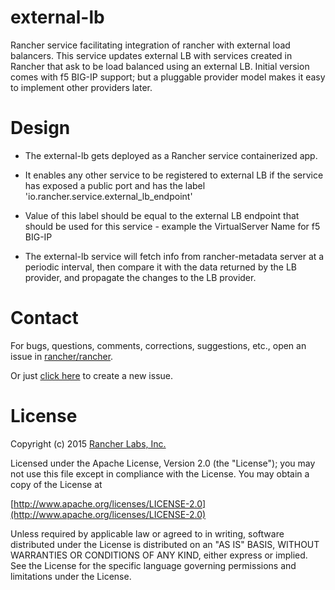external-lb
==========
Rancher service facilitating integration of rancher with external load balancers. This service updates external LB with services created in Rancher that ask to be load balanced using an external LB. 
Initial version comes with f5 BIG-IP support; but a pluggable provider model makes it easy to implement other providers later.

Design
==========
* The external-lb gets deployed as a Rancher service containerized app. 

* It enables any other service to be registered to external LB if the service has exposed a public port and has the label 'io.rancher.service.external_lb_endpoint'

* Value of this label should be equal to the external LB endpoint that should be used for this service - example the VirtualServer Name for f5 BIG-IP

* The external-lb service will fetch info from rancher-metadata server at a periodic interval, then compare it with the data returned by the LB provider, and propagate the changes to the LB provider.

Contact
========
For bugs, questions, comments, corrections, suggestions, etc., open an issue in
 [rancher/rancher](//github.com/rancher/rancher/issues).

Or just [click here](//github.com/rancher/rancher/issues/new?title=%5Brancher-dns%5D%20) to create a new issue.

License
=======
Copyright (c) 2015 [Rancher Labs, Inc.](http://rancher.com)

Licensed under the Apache License, Version 2.0 (the "License");
you may not use this file except in compliance with the License.
You may obtain a copy of the License at

[http://www.apache.org/licenses/LICENSE-2.0](http://www.apache.org/licenses/LICENSE-2.0)

Unless required by applicable law or agreed to in writing, software
distributed under the License is distributed on an "AS IS" BASIS,
WITHOUT WARRANTIES OR CONDITIONS OF ANY KIND, either express or implied.
See the License for the specific language governing permissions and
limitations under the License.
